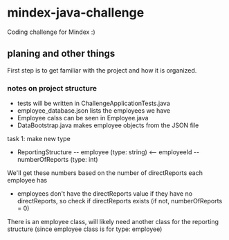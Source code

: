 # mindex-java-challenge
Coding challenge for Mindex :)

## planing and other things
First step is to get familiar with the project and how it is organized.

### notes on project structure
- tests will be written in ChallengeApplicationTests.java
- employee_database.json lists the employees we have
- Employee calss can be seen in Employee.java
- DataBootstrap.java makes employee objects from the JSON file

task 1: make new type
- ReportingStructure
-- employee (type: string) <-- employeeId
-- numberOfReports (type: int)

We'll get these numbers based on the number of directReports each employee has
- employees don't have the directReports value if they have no directReports, so check if directReports exists (if not, numberOfReports = 0)

There is an employee class, will likely need another class for the reporting structure (since employee class is for type: employee)

